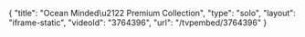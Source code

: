 {
    "title": "Ocean Minded\u2122 Premium Collection",
    "type": "solo",
    "layout": "iframe-static",
    "videoId": "3764396",
    "url": "\/tvpembed\/3764396"
}
